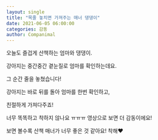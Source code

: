 ```yaml
---
layout: single
title: "목줄 놓치면 가져주는 매너 댕댕이"
date: 2021-06-05 06:00:00
categories: 감동
author: Companimal
---
```


오늘도 즐겁게 산책하는 엄마와 댕댕이.

강아지는 중간중간 곁눈질로 엄마를 확인하는데요.

그 순간 줄을 놓쳤습니다!

강아지는 바로 뒤를 돌아 엄마를 한번 확인하고,

친절하게 가져다주죠!

너무 똑똑하고 착하지 않나요 ㅠㅠㅠ 영상으로 보면 더 감동이에요!

보면 볼수록 산책 매너가 너무 좋은 것 같아요! 착해♥
